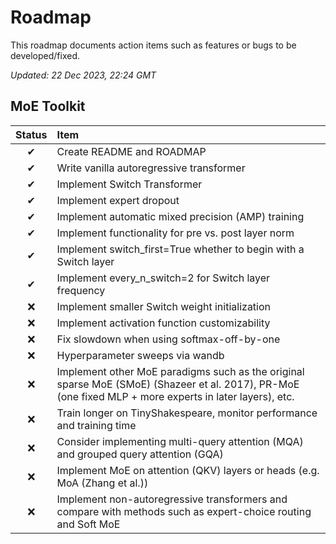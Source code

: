 # Roadmap

This roadmap documents action items such as features or bugs to be developed/fixed.

_Updated: 22 Dec 2023, 22:24 GMT_

## MoE Toolkit

| Status | Item                                                                                                                                                    |
| :----: | :------------------------------------------------------------------------------------------------------------------------------------------------------ |
|   ✔    | Create README and ROADMAP                                                                                                                               |
|   ✔    | Write vanilla autoregressive transformer                                                                                                                |
|   ✔    | Implement Switch Transformer                                                                                                                            |
|   ✔    | Implement expert dropout                                                                                                                                |
|   ✔    | Implement automatic mixed precision (AMP) training                                                                                                      |
|   ✔    | Implement functionality for pre vs. post layer norm                                                                                                     |
|   ✔    | Implement switch_first=True whether to begin with a Switch layer                                                                                        |
|   ✔    | Implement every_n_switch=2 for Switch layer frequency                                                                                                   |
|   ❌   | Implement smaller Switch weight initialization                                                                                                          |
|   ❌   | Implement activation function customizability                                                                                                           |
|   ❌   | Fix slowdown when using softmax-off-by-one                                                                                                              |
|   ❌   | Hyperparameter sweeps via wandb                                                                                                                         |
|   ❌   | Implement other MoE paradigms such as the original sparse MoE (SMoE) (Shazeer et al. 2017), PR-MoE (one fixed MLP + more experts in later layers), etc. |
|   ❌   | Train longer on TinyShakespeare, monitor performance and training time                                                                                  |
|   ❌   | Consider implementing multi-query attention (MQA) and grouped query attention (GQA)                                                                     |
|   ❌   | Implement MoE on attention (QKV) layers or heads (e.g. MoA (Zhang et al.))                                                                              |
|   ❌   | Implement non-autoregressive transformers and compare with methods such as expert-choice routing and Soft MoE                                           |
